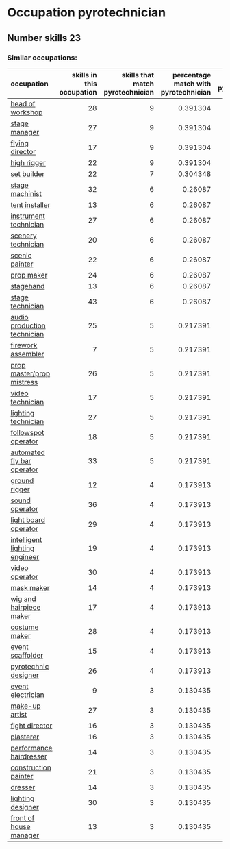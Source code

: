 # Occupation pyrotechnician
## Number skills 23
### Similar occupations:
| occupation                                                        |   skills in this occupation |   skills that match pyrotechnician |   percentage match with pyrotechnician |   skills not in pyrotechnician |
|:------------------------------------------------------------------|----------------------------:|-----------------------------------:|---------------------------------------:|-------------------------------:|
| [head of workshop](head_of_workshop.md)                           |                          28 |                                  9 |                               0.391304 |                             19 |
| [stage manager](stage_manager.md)                                 |                          27 |                                  9 |                               0.391304 |                             18 |
| [flying director](flying_director.md)                             |                          17 |                                  9 |                               0.391304 |                              8 |
| [high rigger](high_rigger.md)                                     |                          22 |                                  9 |                               0.391304 |                             13 |
| [set builder](set_builder.md)                                     |                          22 |                                  7 |                               0.304348 |                             15 |
| [stage machinist](stage_machinist.md)                             |                          32 |                                  6 |                               0.26087  |                             26 |
| [tent installer](tent_installer.md)                               |                          13 |                                  6 |                               0.26087  |                              7 |
| [instrument technician](instrument_technician.md)                 |                          27 |                                  6 |                               0.26087  |                             21 |
| [scenery technician](scenery_technician.md)                       |                          20 |                                  6 |                               0.26087  |                             14 |
| [scenic painter](scenic_painter.md)                               |                          22 |                                  6 |                               0.26087  |                             16 |
| [prop maker](prop_maker.md)                                       |                          24 |                                  6 |                               0.26087  |                             18 |
| [stagehand](stagehand.md)                                         |                          13 |                                  6 |                               0.26087  |                              7 |
| [stage technician](stage_technician.md)                           |                          43 |                                  6 |                               0.26087  |                             37 |
| [audio production technician](audio_production_technician.md)     |                          25 |                                  5 |                               0.217391 |                             20 |
| [firework assembler](firework_assembler.md)                       |                           7 |                                  5 |                               0.217391 |                              2 |
| [prop master/prop mistress](prop_master-prop_mistress.md)         |                          26 |                                  5 |                               0.217391 |                             21 |
| [video technician](video_technician.md)                           |                          17 |                                  5 |                               0.217391 |                             12 |
| [lighting technician](lighting_technician.md)                     |                          27 |                                  5 |                               0.217391 |                             22 |
| [followspot operator](followspot_operator.md)                     |                          18 |                                  5 |                               0.217391 |                             13 |
| [automated fly bar operator](automated_fly_bar_operator.md)       |                          33 |                                  5 |                               0.217391 |                             28 |
| [ground rigger](ground_rigger.md)                                 |                          12 |                                  4 |                               0.173913 |                              8 |
| [sound operator](sound_operator.md)                               |                          36 |                                  4 |                               0.173913 |                             32 |
| [light board operator](light_board_operator.md)                   |                          29 |                                  4 |                               0.173913 |                             25 |
| [intelligent lighting engineer](intelligent_lighting_engineer.md) |                          19 |                                  4 |                               0.173913 |                             15 |
| [video operator](video_operator.md)                               |                          30 |                                  4 |                               0.173913 |                             26 |
| [mask maker](mask_maker.md)                                       |                          14 |                                  4 |                               0.173913 |                             10 |
| [wig and hairpiece maker](wig_and_hairpiece_maker.md)             |                          17 |                                  4 |                               0.173913 |                             13 |
| [costume maker](costume_maker.md)                                 |                          28 |                                  4 |                               0.173913 |                             24 |
| [event scaffolder](event_scaffolder.md)                           |                          15 |                                  4 |                               0.173913 |                             11 |
| [pyrotechnic designer](pyrotechnic_designer.md)                   |                          26 |                                  4 |                               0.173913 |                             22 |
| [event electrician](event_electrician.md)                         |                           9 |                                  3 |                               0.130435 |                              6 |
| [make-up artist](make-up_artist.md)                               |                          27 |                                  3 |                               0.130435 |                             24 |
| [fight director](fight_director.md)                               |                          16 |                                  3 |                               0.130435 |                             13 |
| [plasterer](plasterer.md)                                         |                          16 |                                  3 |                               0.130435 |                             13 |
| [performance hairdresser](performance_hairdresser.md)             |                          14 |                                  3 |                               0.130435 |                             11 |
| [construction painter](construction_painter.md)                   |                          21 |                                  3 |                               0.130435 |                             18 |
| [dresser](dresser.md)                                             |                          14 |                                  3 |                               0.130435 |                             11 |
| [lighting designer](lighting_designer.md)                         |                          30 |                                  3 |                               0.130435 |                             27 |
| [front of house manager](front_of_house_manager.md)               |                          13 |                                  3 |                               0.130435 |                             10 |
